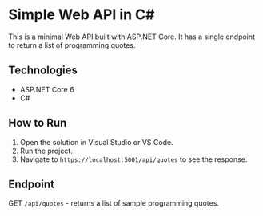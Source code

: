 # Simple Web API in C#

This is a minimal Web API built with ASP.NET Core. It has a single endpoint to return a list of programming quotes.

## Technologies
- ASP.NET Core 6
- C#

## How to Run
1. Open the solution in Visual Studio or VS Code.
2. Run the project.
3. Navigate to `https://localhost:5001/api/quotes` to see the response.

## Endpoint
GET `/api/quotes` - returns a list of sample programming quotes.
